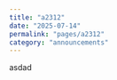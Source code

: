 ```yaml
---
title: "a2312"
date: "2025-07-14"
permalink: "pages/a2312"
category: "announcements"
---
```


asdad
